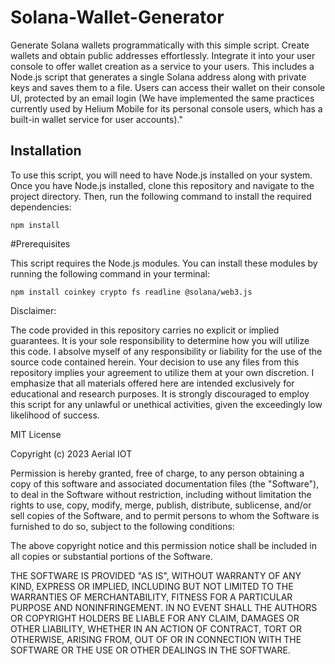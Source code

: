 # Solana-Wallet-Generator
Generate Solana wallets programmatically with this simple script. Create wallets and obtain public addresses effortlessly. Integrate it into your user console to offer wallet creation as a service to your users. This includes a Node.js script that generates a single Solana address along with private keys and saves them to a file. Users can access their wallet on their console UI, protected by an email login (We have implemented the same practices currently used by Helium Mobile for its personal console users, which has a built-in wallet service for user accounts)."

## Installation
To use this script, you will need to have Node.js installed on your system. Once you have Node.js installed, clone this repository and navigate to the project directory. Then, run the following command to install the required dependencies:

``` npm install ```

#Prerequisites

This script requires the Node.js modules. You can install these modules by running the following command in your terminal:

```npm install coinkey crypto fs readline @solana/web3.js```

Disclaimer:

The code provided in this repository carries no explicit or implied guarantees. It is your sole responsibility to determine how you will utilize this code. I absolve myself of any responsibility or liability for the use of the source code contained herein. Your decision to use any files from this repository implies your agreement to utilize them at your own discretion. I emphasize that all materials offered here are intended exclusively for educational and research purposes. It is strongly discouraged to employ this script for any unlawful or unethical activities, given the exceedingly low likelihood of success.

MIT License

Copyright (c) 2023 Aerial IOT

Permission is hereby granted, free of charge, to any person obtaining a copy
of this software and associated documentation files (the "Software"), to deal
in the Software without restriction, including without limitation the rights
to use, copy, modify, merge, publish, distribute, sublicense, and/or sell
copies of the Software, and to permit persons to whom the Software is
furnished to do so, subject to the following conditions:

The above copyright notice and this permission notice shall be included in all
copies or substantial portions of the Software.

THE SOFTWARE IS PROVIDED "AS IS", WITHOUT WARRANTY OF ANY KIND, EXPRESS OR
IMPLIED, INCLUDING BUT NOT LIMITED TO THE WARRANTIES OF MERCHANTABILITY,
FITNESS FOR A PARTICULAR PURPOSE AND NONINFRINGEMENT. IN NO EVENT SHALL THE
AUTHORS OR COPYRIGHT HOLDERS BE LIABLE FOR ANY CLAIM, DAMAGES OR OTHER
LIABILITY, WHETHER IN AN ACTION OF CONTRACT, TORT OR OTHERWISE, ARISING FROM,
OUT OF OR IN CONNECTION WITH THE SOFTWARE OR THE USE OR OTHER DEALINGS IN THE
SOFTWARE.
